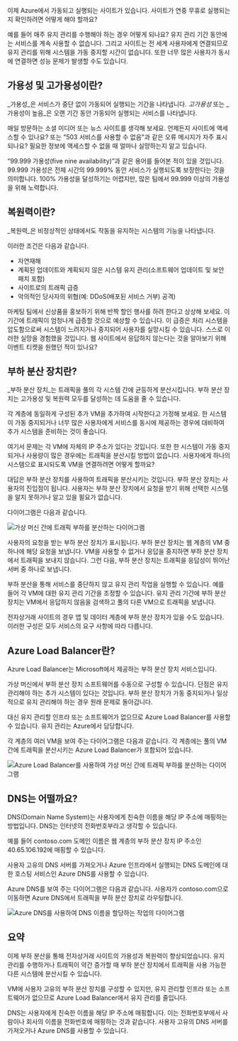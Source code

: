 이제 Azure에서 가동되고 실행되는 사이트가 있습니다. 사이트가 연중 무휴로 실행되는지 확인하려면 어떻게 해야 할까요?

예를 들어 매주 유지 관리를 수행해야 하는 경우 어떻게 되나요? 유지 관리 기간 동안에는 서비스를 계속 사용할 수 없습니다. 그리고 사이트는 전 세계 사용자에게 연결되므로 유지 관리를 위해 시스템을 가동 중지할 시간이 없습니다. 또한 너무 많은 사용자가 동시에 연결하면 성능 문제가 발생할 수도 있습니다.

## <a name="what-are-availability-and-high-availability"></a>가용성 및 고가용성이란?

_가용성_은 서비스가 중단 없이 가동되어 실행되는 기간을 나타냅니다. _고가용성_ 또는 _가용성이 높음_은 오랜 기간 동안 가동되어 실행되는 서비스를 나타냅니다.

매일 방문하는 소셜 미디어 또는 뉴스 사이트를 생각해 보세요. 언제든지 사이트에 액세스할 수 있나요? 또는 "503 서비스를 사용할 수 없음"과 같은 오류 메시지가 자주 표시되나요? 필요한 정보에 액세스할 수 없을 때 얼마나 실망하는지 알고 있습니다.

“99.999 가용성(five nine availability)”과 같은 용어를 들어본 적이 있을 것입니다. 99.999 가용성은 전체 시간의 99.999% 동안 서비스가 실행되도록 보장한다는 것을 의미합니다. 100% 가용성을 달성하기는 어렵지만, 많은 팀에서 99.999 이상의 가용성을 위해 노력합니다.

## <a name="what-is-resiliency"></a>복원력이란?

_복원력_은 비정상적인 상태에서도 작동을 유지하는 시스템의 기능을 나타냅니다.

이러한 조건은 다음과 같습니다.

- 자연재해
- 계획된 업데이트와 계획되지 않은 시스템 유지 관리(소프트웨어 업데이트 및 보안 패치 포함)
- 사이트로의 트래픽 급증
- 악의적인 당사자의 위협(예: DDoS(배포된 서비스 거부) 공격)

마케팅 팀에서 신상품을 홍보하기 위해 반짝 할인 행사를 하려 한다고 상상해 보세요. 이 기간에 트래픽이 엄청나게 급증할 것으로 예상할 수 있습니다. 이 급증은 처리 시스템을 압도함으로써 시스템이 느려지거나 중지되어 사용자를 실망시킬 수 있습니다. 스스로 이러한 실망을 경험했을 것입니다. 웹 사이트에서 응답하지 않는다는 것을 알아보기 위해 이벤트 티켓을 원했던 적이 있나요?

## <a name="what-is-a-load-balancer"></a>부하 분산 장치란?

_부하 분산 장치_는 트래픽을 풀의 각 시스템 간에 균등하게 분산시킵니다. 부하 분산 장치는 고가용성 및 복원력 모두를 달성하는 데 도움을 줄 수 있습니다.

각 계층에 동일하게 구성된 추가 VM을 추가하여 시작한다고 가정해 보세요. 한 시스템이 가동 중지되거나 너무 많은 사용자에게 서비스를 동시에 제공하는 경우에 대비하여 추가 시스템을 준비하는 것이 좋습니다.

여기서 문제는 각 VM에 자체의 IP 주소가 있다는 것입니다. 또한 한 시스템이 가동 중지되거나 사용량이 많은 경우에는 트래픽을 분산시킬 방법이 없습니다. 사용자에게 하나의 시스템으로 표시되도록 VM을 연결하려면 어떻게 할까요?

대답은 부하 분산 장치를 사용하여 트래픽을 분산시키는 것입니다. 부하 분산 장치는 사용자의 진입점이 됩니다. 사용자는 부하 분산 장치에서 요청을 받기 위해 선택한 시스템을 알지 못하거나 알고 있을 필요가 없습니다.

다이어그램은 다음과 같습니다.

![가상 머신 간에 트래픽 부하를 분산하는 다이어그램](../media-draft/load-balancer.png)

사용자의 요청을 받는 부하 분산 장치가 표시됩니다. 부하 분산 장치는 웹 계층의 VM 중 하나에 해당 요청을 보냅니다. VM을 사용할 수 없거나 응답을 중지하면 부하 분산 장치에서 트래픽을 보내지 않습니다. 그런 다음, 부하 분산 장치는 트래픽을 응답성이 뛰어난 서버 중 하나로 보냅니다.

부하 분산을 통해 서비스를 중단하지 않고 유지 관리 작업을 실행할 수 있습니다. 예를 들어 각 VM에 대한 유지 관리 기간을 조정할 수 있습니다. 유지 관리 기간에 부하 분산 장치는 VM에서 응답하지 않음을 검색하고 풀의 다른 VM으로 트래픽을 보냅니다.

전자상거래 사이트의 경우 앱 및 데이터 계층에 부하 분산 장치가 있을 수도 있습니다. 이러한 구성은 모두 서비스의 요구 사항에 따라 다릅니다.

## <a name="what-is-azure-load-balancer"></a>Azure Load Balancer란?

Azure Load Balancer는 Microsoft에서 제공하는 부하 분산 장치 서비스입니다.

가상 머신에서 부하 분산 장치 소프트웨어를 수동으로 구성할 수 있습니다. 단점은 유지 관리해야 하는 추가 시스템이 있다는 것입니다. 부하 분산 장치가 가동 중지되거나 일상적으로 유지 관리해야 하는 경우 원래 문제로 돌아갑니다.

대신 유지 관리할 인프라 또는 소프트웨어가 없으므로 Azure Load Balancer를 사용할 수 있습니다. 유지 관리는 Azure에서 담당합니다.

각 계층의 여러 VM을 보여 주는 다이어그램은 다음과 같습니다. 각 계층에는 풀의 VM 간에 트래픽을 분산시키는 Azure Load Balancer가 포함되어 있습니다.

![Azure Load Balancer를 사용하여 가상 머신 간에 트래픽 부하를 분산하는 다이어그램](../media-draft/azure-load-balancer.png)

## <a name="what-about-dns"></a>DNS는 어떨까요?

DNS(Domain Name System)는 사용자에게 친숙한 이름을 해당 IP 주소에 매핑하는 방법입니다. DNS는 인터넷의 전화번호부라고 생각할 수 있습니다.

예를 들어 contoso.com 도메인 이름은 웹 계층의 부하 분산 장치 IP 주소인 40.65.106.192에 매핑할 수 있습니다.

사용자 고유의 DNS 서버를 가져오거나 Azure 인프라에서 실행되는 DNS 도메인에 대한 호스팅 서비스인 Azure DNS를 사용할 수 있습니다.

Azure DNS를 보여 주는 다이어그램은 다음과 같습니다. 사용자가 contoso.com으로 이동하면 Azure DNS에서 트래픽을 부하 분산 장치로 라우팅합니다.

![Azure DNS를 사용하여 DNS 이름을 할당하는 작업의 다이어그램](../media-draft/dns.png)

## <a name="summary"></a>요약

이제 부하 분산을 통해 전자상거래 사이트의 가용성과 복원력이 향상되었습니다. 유지 관리를 수행하거나 트래픽이 약간 증가할 때 부하 분산 장치에서 트래픽을 사용 가능한 다른 시스템에 분산시킬 수 있습니다.

VM에 사용자 고유의 부하 분산 장치를 구성할 수 있지만, 유지 관리할 인프라 또는 소프트웨어가 없으므로 Azure Load Balancer에서 유지 관리를 줄입니다.

DNS는 사용자에게 친숙한 이름을 해당 IP 주소에 매핑합니다. 이는 전화번호부에서 사람이나 회사의 이름을 전화번호에 매핑하는 것과 같습니다. 사용자 고유의 DNS 서버를 가져오거나 Azure DNS를 사용할 수 있습니다.
